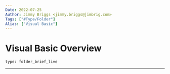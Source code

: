 ```yaml
---
Date: 2022-07-25
Author: Jimmy Briggs <jimmy.briggs@jimbrig.com>
Tags: ["#Type/Folder"]
Alias: ["Visual Basic"]
---
```


# Visual Basic Overview

 
```ccard
type: folder_brief_live
```
 

***
